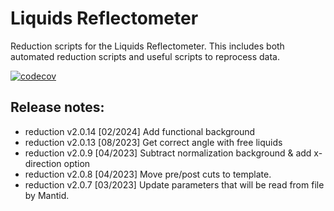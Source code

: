 # Liquids Reflectometer

Reduction scripts for the Liquids Reflectometer. This includes both automated reduction scripts and useful scripts to reprocess data.

[![codecov](https://codecov.io/gh/neutrons/LiquidsReflectometer/graph/badge.svg?token=H90K5RDGK4)](https://codecov.io/gh/neutrons/LiquidsReflectometer)


## Release notes:
 - reduction v2.0.14 [02/2024] Add functional background
 - reduction v2.0.13 [08/2023] Get correct angle with free liquids
 - reduction v2.0.9 [04/2023] Subtract normalization background & add x-direction option
 - reduction v2.0.8 [04/2023] Move pre/post cuts to template.
 - reduction v2.0.7 [03/2023] Update parameters that will be read from file by Mantid.
